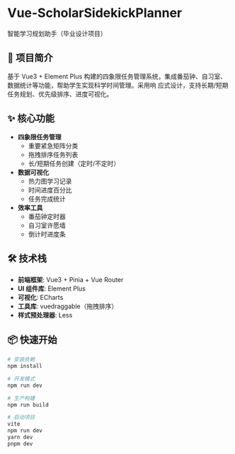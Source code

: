 # Vue-ScholarSidekickPlanner

智能学习规划助手（毕业设计项目）

## 🚀 项目简介

基于 Vue3 + Element Plus 构建的四象限任务管理系统，集成番茄钟、自习室、数据统计等功能，帮助学生实现科学时间管理。采用响
应式设计，支持长期/短期任务规划、优先级排序、进度可视化。

## ✨ 核心功能

- **四象限任务管理**
  - 重要紧急矩阵分类
  - 拖拽排序任务列表
  - 长/短期任务创建（定时/不定时）
- **数据可视化**
  - 热力图学习记录
  - 时间进度百分比
  - 任务完成统计
- **效率工具**
  - 番茄钟定时器
  - 自习室许愿墙
  - 倒计时进度条

## 🛠 技术栈

- **前端框架**: Vue3 + Pinia + Vue Router
- **UI 组件库**: Element Plus
- **可视化**: ECharts
- **工具库**: vuedraggable（拖拽排序）
- **样式预处理器**: Less

## 📦 快速开始

```bash
# 安装依赖
npm install

# 开发模式
npm run dev

# 生产构建
npm run build

# 启动项目
vite
npm run dev
yarn dev
pnpm dev
```
